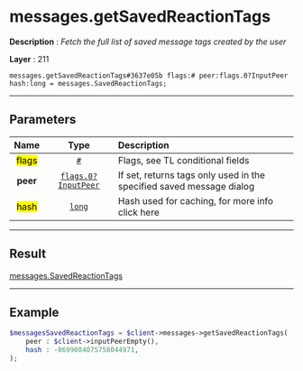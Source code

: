 # messages.getSavedReactionTags

**Description** : *Fetch the full list of saved message tags created by the user*

**Layer** : 211

```tl
messages.getSavedReactionTags#3637e05b flags:# peer:flags.0?InputPeer hash:long = messages.SavedReactionTags;
```

---

## Parameters

| Name | Type | Description |
| :---: | :---: | :--- |
| <mark>flags</mark> | [`#`](type/#) | Flags, see TL conditional fields |
| **peer** | [`flags.0?InputPeer`](type/InputPeer) | If set, returns tags only used in the specified saved message dialog |
| <mark>hash</mark> | [`long`](type/long) | Hash used for caching, for more info click here |

---

## Result

[messages.SavedReactionTags](type/messages.SavedReactionTags)

---

## Example

```php
$messagesSavedReactionTags = $client->messages->getSavedReactionTags(
	peer : $client->inputPeerEmpty(),
	hash : -8699084075758044971,
);
```